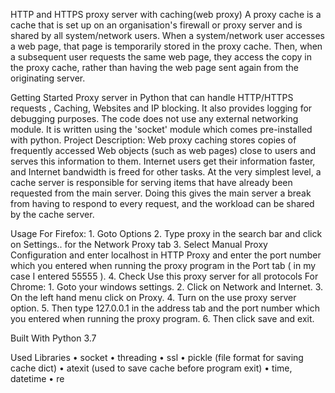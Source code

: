 HTTP and HTTPS proxy server with caching(web proxy)
A proxy cache is a cache that is set up on an organisation's firewall or proxy server and is shared by all system/network users. When a system/network user accesses a web page, that page is temporarily stored in the proxy cache. Then, when a subsequent user requests the same web page, they access the copy in the proxy cache, rather than having the web page sent again from the originating server.

Getting Started
Proxy server in Python that can handle HTTP/HTTPS requests , Caching, Websites and IP blocking. It also provides logging for debugging purposes. The code does not use any external networking module. It is written using the 'socket' module which comes pre-installed with python.
Project Description: 
	Web proxy caching stores copies of frequently accessed Web objects (such as web pages) close to users and serves this information to them. Internet users get their information faster, and Internet bandwidth is freed for other tasks.
	At the very simplest level, a cache server is responsible for serving items that have already been requested from the main server. Doing this gives the main server a break from having to respond to every request, and the workload can be shared by the cache server.


Usage
For Firefox:
    1. Goto Options
    2. Type proxy in the search bar and click on Settings.. for the Network Proxy tab
    3. Select Manual Proxy Configuration and enter localhost in HTTP Proxy and enter the port number which you entered when running the proxy program in the Port tab ( in my case I entered 55555 ).
    4. Check Use this proxy server for all protocols
For Chrome:
    1. Goto your windows settings.
    2. Click on Network and Internet.
    3. On the left hand menu click on Proxy.
    4. Turn on the use proxy server option.
    5. Then type 127.0.0.1 in the address tab and the port number which you entered when running the proxy program.
    6. Then click save and exit.


Built With
Python 3.7


Used Libraries
    • socket
    • threading
    • ssl
    • pickle  (file format for saving cache dict)
    • atexit (used to save cache before program exit)
    • time, datetime
    • re
